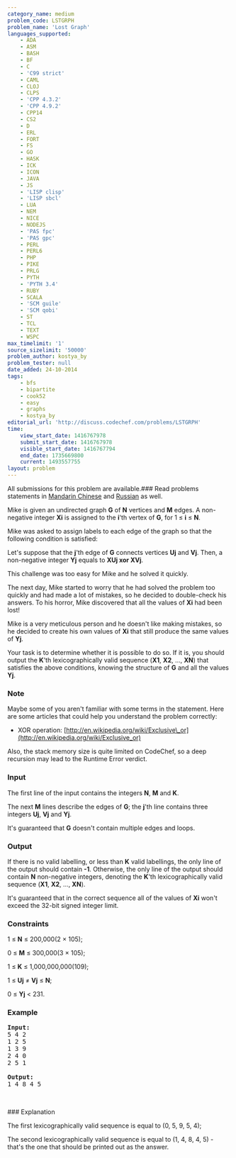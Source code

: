 ```yaml
---
category_name: medium
problem_code: LSTGRPH
problem_name: 'Lost Graph'
languages_supported:
    - ADA
    - ASM
    - BASH
    - BF
    - C
    - 'C99 strict'
    - CAML
    - CLOJ
    - CLPS
    - 'CPP 4.3.2'
    - 'CPP 4.9.2'
    - CPP14
    - CS2
    - D
    - ERL
    - FORT
    - FS
    - GO
    - HASK
    - ICK
    - ICON
    - JAVA
    - JS
    - 'LISP clisp'
    - 'LISP sbcl'
    - LUA
    - NEM
    - NICE
    - NODEJS
    - 'PAS fpc'
    - 'PAS gpc'
    - PERL
    - PERL6
    - PHP
    - PIKE
    - PRLG
    - PYTH
    - 'PYTH 3.4'
    - RUBY
    - SCALA
    - 'SCM guile'
    - 'SCM qobi'
    - ST
    - TCL
    - TEXT
    - WSPC
max_timelimit: '1'
source_sizelimit: '50000'
problem_author: kostya_by
problem_tester: null
date_added: 24-10-2014
tags:
    - bfs
    - bipartite
    - cook52
    - easy
    - graphs
    - kostya_by
editorial_url: 'http://discuss.codechef.com/problems/LSTGRPH'
time:
    view_start_date: 1416767978
    submit_start_date: 1416767978
    visible_start_date: 1416767794
    end_date: 1735669800
    current: 1493557755
layout: problem
---
```

All submissions for this problem are available.###  Read problems statements in [Mandarin Chinese](http://www.codechef.com/download/translated/COOK52/mandarin/LSTGRPH.pdf) and [Russian](http://www.codechef.com/download/translated/COOK52/russian/LSTGRPH.pdf) as well.

 Mike is given an undirected graph **G** of **N** vertices and **M** edges. A non-negative integer **Xi** is assigned to the **i**'th vertex of **G**, for 1 ≤ **i** ≤ **N**.

 Mike was asked to assign labels to each edge of the graph so that the following condition is satisfied:

 Let's suppose that the **j**'th edge of **G** connects vertices **Uj** and **Vj**. Then, a non-negative integer **Yj** equals to **XUj xor XVj**.

 This challenge was too easy for Mike and he solved it quickly.

 The next day, Mike started to worry that he had solved the problem too quickly and had made a lot of mistakes, so he decided to double-check his answers. To his horror, Mike discovered that all the values of **Xi** had been lost!

 Mike is a very meticulous person and he doesn't like making mistakes, so he decided to create his own values of **Xi** that still produce the same values of **Yj**.

 Your task is to determine whether it is possible to do so. If it is, you should output the **K**'th lexicographically valid sequence (**X1**, **X2**, ..., **XN**) that satisfies the above conditions, knowing the structure of **G** and all the values **Yj**.

### Note

 Maybe some of you aren't familiar with some terms in the statement. Here are some articles that could help you understand the problem correctly:

- XOR operation: [http://en.wikipedia.org/wiki/Exclusive\_or](http://en.wikipedia.org/wiki/Exclusive_or)

 Also, the stack memory size is quite limited on CodeChef, so a deep recursion may lead to the Runtime Error verdict.

### Input

 The first line of the input contains the integers **N**, **M** and **K**.

 The next **M** lines describe the edges of **G**; the **j**'th line contains three integers **Uj**, **Vj** and **Yj**.

 It's guaranteed that **G** doesn't contain multiple edges and loops.

### Output

 If there is no valid labelling, or less than **K** valid labellings, the only line of the output should contain **-1**. Otherwise, the only line of the output should contain **N** non-negative integers, denoting the **K**'th lexicographically valid sequence (**X1**, **X2**, ..., **XN**).

 It's guaranteed that in the correct sequence all of the values of **Xi** won't exceed the 32-bit signed integer limit.

### Constraints

1 ≤ **N** ≤ 200,000(2 × 105);

0 ≤ **M** ≤ 300,000(3 × 105);

1 ≤ **K** ≤ 1,000,000,000(109);

1 ≤ **Uj** ≠ **Vj** ≤ **N**;

0 ≤ **Yj** < 231.

### Example

<pre><b>Input:</b>
5 4 2
1 2 5
1 3 9
2 4 0
2 5 1

<b>Output:</b>
1 4 8 4 5 


</pre>### Explanation
 The first lexicographically valid sequence is equal to (0, 5, 9, 5, 4);

 The second lexicographically valid sequence is equal to (1, 4, 8, 4, 5) - that's the one that should be printed out as the answer.
